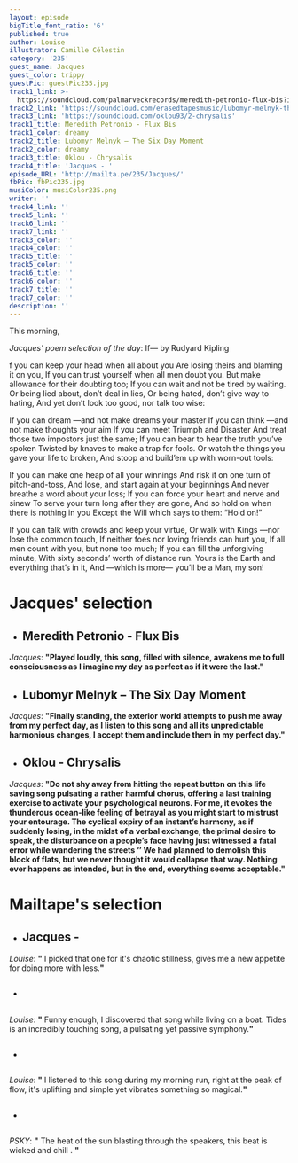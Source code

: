 ```yaml
---
layout: episode
bigTitle_font_ratio: '6'
published: true
author: Louise
illustrator: Camille Célestin
category: '235'
guest_name: Jacques
guest_color: trippy
guestPic: guestPic235.jpg
track1_link: >-
  https://soundcloud.com/palmarveckrecords/meredith-petronio-flux-bis?in=palmarveckrecords/sets/meredith-petronio-flux-bis
track2_link: 'https://soundcloud.com/erasedtapesmusic/lubomyr-melnyk-the-six-day-moment'
track3_link: 'https://soundcloud.com/oklou93/2-chrysalis'
track1_title: Meredith Petronio - Flux Bis
track1_color: dreamy
track2_title: Lubomyr Melnyk – The Six Day Moment
track2_color: dreamy
track3_title: Oklou - Chrysalis
track4_title: 'Jacques - '
episode_URL: 'http://mailta.pe/235/Jacques/'
fbPic: fbPic235.jpg
musiColor: musiColor235.png
writer: ''
track4_link: ''
track5_link: ''
track6_link: ''
track7_link: ''
track3_color: ''
track4_color: ''
track5_title: ''
track5_color: ''
track6_title: ''
track6_color: ''
track7_title: ''
track7_color: ''
description: ''
---
```

<p id="introduction"> This morning,</p>

_Jacques' poem selection of the day_: If— by Rudyard Kipling

f you can keep your head when all about you
Are losing theirs and blaming it on you,
If you can trust yourself when all men doubt you.
But make allowance for their doubting too;
If you can wait and not be tired by waiting.
Or being lied about, don’t deal in lies,
Or being hated, don’t give way to hating,
And yet don’t look too good, nor talk too wise:

If you can dream —and not make dreams your master
If you can think —and not make thoughts your aim
If you can meet Triumph and Disaster
And treat those two impostors just the same;
If you can bear to hear the truth you’ve spoken
Twisted by knaves to make a trap for fools.
Or watch the things you gave your life to broken,
And stoop and build’em up with worn-out tools:

If you can make one heap of all your winnings
And risk it on one turn of pitch-and-toss,
And lose, and start again at your beginnings
And never breathe a word about your loss;
If you can force your heart and nerve and sinew
To serve your turn long after they are gone,
And so hold on when there is nothing in you
Except the Will which says to them: “Hold on!”

If you can talk with crowds and keep your virtue,
Or walk with Kings —nor lose the common touch,
If neither foes nor loving friends can hurt you,
If all men count with you, but none too much;
If you can fill the unforgiving minute,
With sixty seconds’ worth of distance run.
Yours is the Earth and everything that’s in it,
And —which is more— you’ll be a Man, my son! 


# **Jacques' selection**

+ ## Meredith Petronio - Flux Bis
_Jacques_: **"**Played loudly, this song, filled with silence, awakens me to full consciousness as I imagine my day as perfect as if it were the last.**"**

+ ## Lubomyr Melnyk – The Six Day Moment
_Jacques_: **"**Finally standing, the exterior world attempts to push me away from my perfect day, as I listen to this song and all its unpredictable harmonious changes, I accept them and include them in my perfect day.**"**

+ ## Oklou - Chrysalis 
_Jacques_: **"**Do not shy away from hitting the repeat button on this life saving song pulsating a rather harmful chorus, offering a last training exercise to activate your psychological neurons. For me, it evokes the thunderous ocean-like feeling of betrayal as you might start to mistrust your entourage. The cyclical expiry of an instant’s harmony, as if suddenly losing, in the midst of a verbal exchange, the primal desire to speak, the disturbance on a people’s face having just witnessed a fatal error while wandering the streets ‘’ We had planned to demolish this block of flats, but we never thought it would collapse that way. Nothing ever happens as intended, but in the end, everything seems acceptable.**"**

# **Mailtape's selection**

+ ## Jacques - 
_Louise_: **"** I picked that one for it's chaotic stillness, gives me a new appetite for doing more with less.**"**

+ ## 
_Louise_: **"** Funny enough, I discovered that song while living on a boat. Tides is an incredibly touching song, a pulsating yet passive symphony.**"**

+ ## 
_Louise_: **"** I listened to this song during my morning run, right at the peak of flow, it's uplifting and simple yet vibrates something so magical.**"**

+ ## 
_PSKY_: **"** The heat of the sun blasting through the speakers, this beat is wicked and chill . **"**
